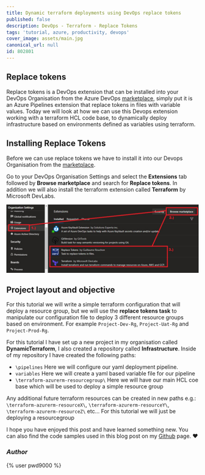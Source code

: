```yaml
---
title: Dynamic terraform deployments using DevOps replace tokens
published: false
description: DevOps - Terraform - Replace Tokens
tags: 'tutorial, azure, productivity, devops'
cover_image: assets/main.jpg
canonical_url: null
id: 802801
---
```


## Replace tokens

Replace tokens is a DevOps extension that can be installed into your DevOps Organisation from the Azure DevOps [marketplace](https://marketplace.visualstudio.com/items?itemName=qetza.replacetokens), simply put it is an Azure Pipelines extension that replace tokens in files with variable values. Today we will look at how we can use this Devops extension working with a terraform HCL code base, to dynamically deploy infrastructure based on environments defined as variables using terraform.

## Installing Replace Tokens

Before we can use replace tokens we have to install it into our Devops Organisation from the [marketplace](https://marketplace.visualstudio.com/items?itemName=qetza.replacetokens).  

Go to your DevOps Organisation Settings and select the **Extensions** tab followed by **Browse marketplace** and search for **Replace tokens**. In addition we will also install the terraform extension called **Terraform** by Microsoft DevLabs.

![ado_task](./assets/ado_task.jpg)

## Project layout and objective

For this tutorial we will write a simple terraform configuration that will deploy a resource group, but we will use the **replace tokens task** to manipulate our configuration file to deploy 3 different resource groups based on environment. For example `Project-Dev-Rg`, `Project-Uat-Rg` and `Project-Prod-Rg`.

For this tutorial I have set up a new project in my organisation called **DynamicTerraform**, I also created a repository called **Infrastructure**. Inside of my repository I have created the following paths:

- `\pipelines` Here we will configure our yaml deployment pipeline.
- `variables` Here we will create a yaml based variable file for our pipeline
- `\terraform-azurerm-resourcegroup\` Here we will have our main HCL coe base which will be used to deploy a simple resource group

Any additional future terraform resources can be created in new paths e.g.: `\terraform-azurerm-resourceX\`, `\terraform-azurerm-resourceY\`, `\terraform-azurerm-resourceZ\` etc... For this tutorial we will just be deploying a resourcegroup 



I hope you have enjoyed this post and have learned something new. You can also find the code samples used in this blog post on my [Github](https://github.com/Pwd9000-ML/blog-devto/tree/master/posts/DevOps-Replace-Tokens/code) page. :heart:

### _Author_

{% user pwd9000 %}
